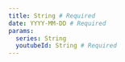 ```yaml
---
title: String # Required
date: YYYY-MM-DD # Required
params:
  series: String
  youtubeId: String # Required
---
```

